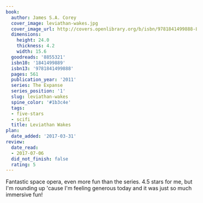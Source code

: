 ```yaml
---
book:
  author: James S.A. Corey
  cover_image: leviathan-wakes.jpg
  cover_image_url: http://covers.openlibrary.org/b/isbn/9781841499888-L.jpg
  dimensions:
    height: 24.0
    thickness: 4.2
    width: 15.6
  goodreads: '8855321'
  isbn10: '1841499889'
  isbn13: '9781841499888'
  pages: 561
  publication_year: '2011'
  series: The Expanse
  series_position: '1'
  slug: leviathan-wakes
  spine_color: '#1b3c4e'
  tags:
  - five-stars
  - scifi
  title: Leviathan Wakes
plan:
  date_added: '2017-03-31'
review:
  date_read:
  - 2017-07-06
  did_not_finish: false
  rating: 5
---
```


Fantastic space opera, even more fun than the series. 4.5 stars for me, but I'm rounding up 'cause I'm feeling generous today and it was just so much immersive fun!
